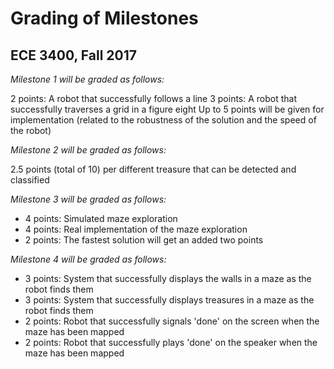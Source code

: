 # Grading of Milestones
## ECE 3400, Fall 2017

_Milestone 1 will be graded as follows:_

2 points: A robot that successfully follows a line
3 points: A robot that successfully traverses a grid in a figure eight
Up to 5 points will be given for implementation (related to the robustness of the solution and the speed of the robot)

_Milestone 2 will be graded as follows:_

2.5 points (total of 10) per different treasure that can be detected and classified

_Milestone 3 will be graded as follows:_

* 4 points: Simulated maze exploration
* 4 points: Real implementation of the maze exploration
* 2 points: The fastest solution will get an added two points

_Milestone 4 will be graded as follows:_

* 3 points: System that successfully displays the walls in a maze as the robot finds them
* 3 points: System that successfully displays treasures in a maze as the robot finds them
* 2 points: Robot that successfully signals 'done' on the screen when the maze has been mapped
* 2 points: Robot that successfully plays 'done' on the speaker when the maze has been mapped
